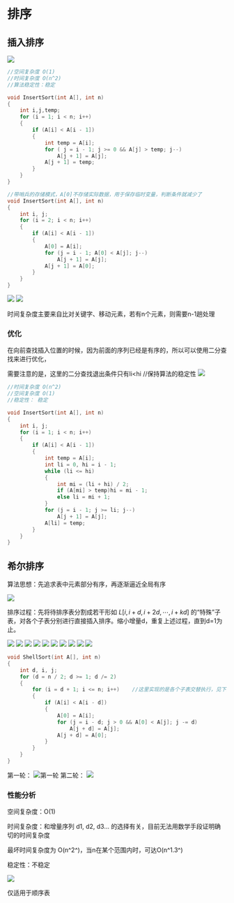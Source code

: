# 排序

## 插入排序

![](Images/2021-06-04-22-07-44.png)

```c++
//空间复杂度 O(1)
//时间复杂度 O(n^2)
//算法稳定性：稳定

void InsertSort(int A[], int n)
{
    int i,j,temp;
	for (i = 1; i < n; i++)
	{
		if (A[i] < A[i - 1])
		{
			int temp = A[i];
			for ( j = i - 1; j >= 0 && A[j] > temp; j--)
				A[j + 1] = A[j];
			A[j + 1] = temp;
		}
	}
}

//带哨兵的存储模式，A[0]不存储实际数据，用于保存临时变量，判断条件就减少了
void InsertSort(int A[], int n)
{
	int i, j;
	for (i = 2; i < n; i++)
	{
		if (A[i] < A[i - 1])
		{
			A[0] = A[i];
			for (j = i - 1; A[0] < A[j]; j--)
				A[j + 1] = A[j];
			A[j + 1] = A[0];
		}
	}
}
```

![](Images/2021-06-04-21-50-03.png)
![](Images/2021-06-04-21-50-38.png)

时间复杂度主要来自比对关键字、移动元素，若有n个元素，则需要n-1趟处理

### 优化

在向前查找插入位置的时候，因为前面的序列已经是有序的，所以可以使用二分查找来进行优化，

需要注意的是，这里的二分查找退出条件只有li<hi //保持算法的稳定性
![](Images/2021-06-04-21-52-03.png)

```c++
//时间复杂度 O(n^2)
//空间复杂度 O(1)
//稳定性： 稳定

void InsertSort(int A[], int n)
{
	int i, j;
	for (i = 1; i < n; i++)
	{
		if (A[i] < A[i - 1])
		{
			int temp = A[i];
			int li = 0, hi = i - 1;
			while (li <= hi)
			{
				int mi = (li + hi) / 2;
				if (A[mi] > temp)hi = mi - 1;
				else li = mi + 1;
			}
			for (j = i - 1; j >= li; j--)
				A[j + 1] = A[j];
			A[li] = temp;
		}
	}
}
```

## 希尔排序

算法思想：先追求表中元素部分有序，再逐渐逼近全局有序

![](Images/2021-06-04-22-36-24.png)

排序过程：先将待排序表分割成若⼲形如 $L[i, i + d, i + 2d,\cdots, i + kd]$ 的“特殊”⼦表，对各个⼦表分别进⾏直接插⼊排序。缩⼩增量d，重复上述过程，直到d=1为⽌。

![](Images/2021-06-04-22-37-58.png)
![](Images/2021-06-04-22-38-12.png)
![](Images/2021-06-04-22-38-29.png)
![](Images/2021-06-04-22-38-53.png)
![](Images/2021-06-04-22-39-07.png)
![](Images/2021-06-04-22-39-19.png)
![](Images/2021-06-04-22-39-27.png)
![](Images/2021-06-04-22-39-39.png)
![](Images/2021-06-04-22-39-49.png)
![](Images/2021-06-04-22-39-57.png)

```c++
void ShellSort(int A[], int n)
{
	int d, i, j;
	for (d = n / 2; d >= 1; d /= 2)
	{
		for (i = d + 1; i <= n; i++)	//这里实现的是各个子表交替执行，见下图模拟
		{
			if (A[i] < A[i - d])
			{
				A[0] = A[i];
				for (j = i - d; j > 0 && A[0] < A[j]; j -= d)
					A[j + d] = A[j];
				A[j + d] = A[0];
			}
		}
	}
}
```
第一轮：
![第一轮](Images/2021-06-04-22-45-20.png)
第二轮：
![](Images/2021-06-04-22-45-47.png)

### 性能分析

空间复杂度：O(1)

时间复杂度：和增量序列 d1, d2, d3… 的选择有关，⽬前⽆法⽤数学⼿段证明确切的时间复杂度

最坏时间复杂度为 O(n^2^)，当n在某个范围内时，可达O(n^1.3^)

稳定性：不稳定

![](Images/2021-06-04-22-47-57.png)

仅适用于顺序表